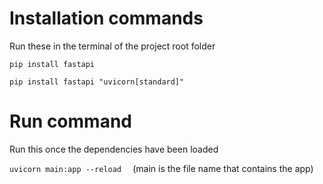 
# Installation commands 
Run these in the terminal of the project root folder

` pip install fastapi  `

` pip install fastapi "uvicorn[standard]"  `

# Run command 
Run this once the dependencies have been loaded

` uvicorn main:app --reload   ` (main is the file name that contains the app)


